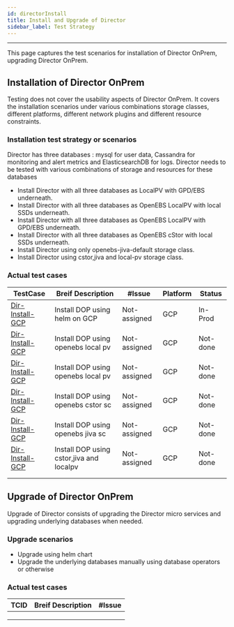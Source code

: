 ```yaml
---
id: directorInstall
title: Install and Upgrade of Director
sidebar_label: Test Strategy
---
```

------

This page captures the test scenarios for installation of Director OnPrem, upgrading Director OnPrem. 

## Installation of Director OnPrem

Testing does not cover the usability aspects of Director OnPrem. It covers the installation scenarios under various combinations storage classes, different platforms, different network plugins and different resource constraints.



### Installation test strategy or scenarios

Director has three databases : mysql for user data, Cassandra for monitoring and alert metrics and ElasticsearchDB for logs. Director needs to be tested with various combinations of storage and resources for these databases

- Install Director with all three databases as LocalPV with GPD/EBS underneath.
- Install Director with all three databases as OpenEBS LocalPV with local SSDs underneath.
- Install Director with all three databases as OpenEBS LocalPV with GPD/EBS underneath.
- Install Director with all three databases as OpenEBS cStor with local SSDs underneath.
- Install Director using only openebs-jiva-default storage class.
- Install Director using cstor,jiva and local-pv storage class.

### Actual test cases

| TestCase                               | Breif Description                       | #Issue       | Platform | Status  |
| -------------------------------------- | --------------------------------------- | ------------ | -------- | ------- |
| [Dir-Install-GCP](install-tcid-iudi01) | Install DOP using helm on GCP           | Not-assigned | GCP      | In-Prod |
| [Dir-Install-GCP](install-tcid-iudi02) | Install DOP using openebs local pv      | Not-assigned | GCP      | Not-done|
| [Dir-Install-GCP](install-tcid-iudi03) | Install DOP using openebs local pv      | Not-assigned | GCP      | Not-done|
| [Dir-Install-GCP](install-tcid-iudi04) | Install DOP using openebs cstor sc      | Not-assigned | GCP      | Not-done|
| [Dir-Install-GCP](install-tcid-iudi05) | Install DOP using openebs jiva sc       | Not-assigned | GCP      | Not-done|
| [Dir-Install-GCP](install-tcid-iudi06) | Install DOP using cstor,jiva and localpv| Not-assigned | GCP      | Not-done|
|                                        |                                   |              |          |         |
|                                        |                                   |              |          |         |

## Upgrade of Director OnPrem

Upgrade of Director consists of upgrading the Director micro services and upgrading underlying databases when needed.

### Upgrade scenarios

- Upgrade using helm chart
- Upgrade the underlying databases manually using database operators or otherwise

### Actual test cases

| TCID | Breif Description | #Issue |
| ---- | ----------------- | ------ |
|      |                   |        |
|      |                   |        |
|      |                   |        |

